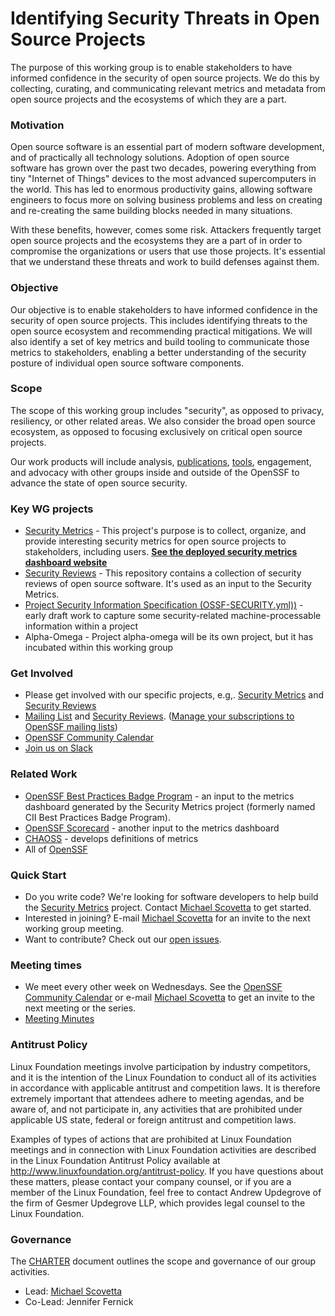 # Identifying Security Threats in Open Source Projects

The purpose of this working group is to enable stakeholders to have informed
confidence in the security of open source projects. We do this by collecting,
curating, and communicating relevant metrics and metadata from open source
projects and the ecosystems of which they are a part.

### Motivation

Open source software is an essential part of modern software development, and
of practically all technology solutions. Adoption of open source software has
grown over the past two decades, powering everything from tiny "Internet of
Things" devices to the most advanced supercomputers in the world. This has led
to enormous productivity gains, allowing software engineers to focus more on
solving business problems and less on creating and re-creating the same
building blocks needed in many situations.

With these benefits, however, comes some risk. Attackers frequently target
open source projects and the ecosystems they are a part of in order to 
compromise the organizations or users that use those projects. It's
essential that we understand these threats and work to build defenses against
them.

### Objective

Our objective is to enable stakeholders to have informed confidence in the
security of open source projects. This includes identifying threats to the
open source ecosystem and recommending practical mitigations. We will also
identify a set of key metrics and build tooling to communicate those metrics
to stakeholders, enabling a better understanding of the security posture of
individual open source software components.

### Scope

The scope of this working group includes "security", as opposed to privacy,
resiliency, or other related areas. We also consider the broad open source
ecosystem, as opposed to focusing exclusively on critical open source projects.

Our work products will include analysis,
[publications](https://github.com/ossf/wg-identifying-security-threats/blob/main/publications/threats-risks-mitigations/v1.1/Threats%2C%20Risks%2C%20and%20Mitigations%20in%20the%20Open%20Source%20Ecosystem%20-%20v1.1.pdf),
[tools](https://github.com/ossf/Project-Security-Metrics), engagement, and
advocacy with other groups inside and outside of the OpenSSF to advance the
state of open source security.

### Key WG projects

* [Security Metrics](https://github.com/ossf/Project-Security-Metrics) -
  This project's purpose is to collect, organize, and provide interesting security metrics for
  open source projects to stakeholders, including users. [**See the deployed security metrics dashboard website**](https://metrics.openssf.org/)
* [Security Reviews](https://github.com/ossf/security-reviews) -
  This repository contains a collection of security reviews of open source software. It's used as an input to the Security Metrics.
* [Project Security Information Specification (OSSF-SECURITY.yml))](https://docs.google.com/document/d/1Hqks2J0wVqS_YFUQeIyjkLneLfo3_9A-pbU-7DZpGwM/edit) - early draft work to capture some security-related machine-processable information within a project
* Alpha-Omega - Project alpha-omega will be its own project, but it has incubated within this working group

### Get Involved

* Please get involved with our specific projects, e.g,.
  [Security Metrics](https://github.com/ossf/Project-Security-Metrics) and
  [Security Reviews](https://github.com/ossf/security-reviews)
* [Mailing List](https://lists.openssf.org/g/openssf-wg-security-threats) and [Security Reviews](https://github.com/ossf/security-reviews).
  ([Manage your subscriptions to OpenSSF mailing lists](https://lists.openssf.org/g/main/subgroups))
* [OpenSSF Community Calendar](https://calendar.google.com/calendar?cid=czYzdm9lZmhwNWk5cGZsdGI1cTY3bmdwZXNAZ3JvdXAuY2FsZW5kYXIuZ29vZ2xlLmNvbQ)
* [Join us on Slack](https://openssf.slack.com/archives/C01A50B978T)

### Related Work

* [OpenSSF Best Practices Badge Program](https://bestpractices.coreinfrastructure.org/) - an input to the metrics dashboard generated by the Security Metrics project (formerly named CII Best Practices Badge Program).
* [OpenSSF Scorecard](https://github.com/ossf/scorecard) - another input to the metrics dashboard
* [CHAOSS](https://chaoss.community) - develops definitions of metrics
* All of [OpenSSF](https://openssf.org/)

### Quick Start

* Do you write code? We're looking for software developers to help build the
  [Security Metrics](https://github.com/ossf/Project-Security-Metrics)
  project. Contact [Michael Scovetta](mailto:michael.scovetta@microsoft.com)
  to get started.
* Interested in joining? E-mail
  [Michael Scovetta](mailto:michael.scovetta@microsoft.com) for an invite to
  the next working group meeting.
* Want to contribute? Check out our
  [open issues](https://github.com/ossf/wg-identifying-security-threats/issues).

### Meeting times

* We meet every other week on Wednesdays. See the
  [OpenSSF Community Calendar](https://calendar.google.com/calendar?cid=czYzdm9lZmhwNWk5cGZsdGI1cTY3bmdwZXNAZ3JvdXAuY2FsZW5kYXIuZ29vZ2xlLmNvbQ)
  or e-mail [Michael Scovetta](mailto:michael.scovetta@microsoft.com) to get
  an invite to the next meeting or the series.
* [Meeting Minutes](https://docs.google.com/document/d/1AfI0S6VjBCO0ZkULCYZGHuzzW8TPqO3zYxRjzmKvUB4/edit?usp=sharing)

### Antitrust Policy

Linux Foundation meetings involve participation by industry competitors, and it is the intention of the Linux Foundation to conduct all of its activities in accordance with applicable antitrust and competition laws. It is therefore extremely important that attendees adhere to meeting agendas, and be aware of, and not participate in, any activities that are prohibited under applicable US state, federal or foreign antitrust and competition laws.

Examples of types of actions that are prohibited at Linux Foundation meetings and in connection with Linux Foundation activities are described in the Linux Foundation Antitrust Policy available at <http://www.linuxfoundation.org/antitrust-policy>. If you have questions about these matters, please contact your company counsel, or if you are a member of the Linux Foundation, feel free to contact Andrew Updegrove of the firm of Gesmer Updegrove LLP, which provides legal counsel to the Linux Foundation.

### Governance

The [CHARTER](https://github.com/ossf/wg-identifying-security-threats/blob/main/CHARTER.md)
document outlines the scope and governance of our group activities.

* Lead: [Michael Scovetta](mailto:michael.scovetta@microsoft.com)
* Co-Lead: Jennifer Fernick
